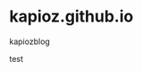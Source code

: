 # kapioz.github.io
kapiozblog

test
<!--stackedit_data:
eyJoaXN0b3J5IjpbNjU3ODQzMzEwLDM1MTU5NjAwNF19
-->